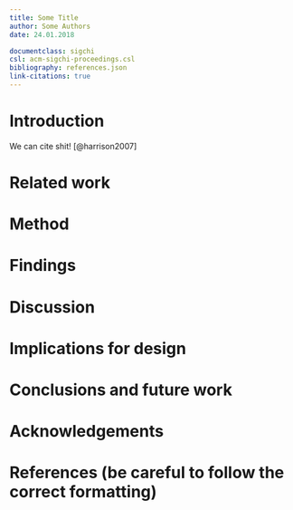```yaml
---
title: Some Title
author: Some Authors
date: 24.01.2018

documentclass: sigchi
csl: acm-sigchi-proceedings.csl
bibliography: references.json
link-citations: true
---
```


# Introduction

We can cite shit! [@harrison2007]

# Related work 

<!--
drawing on peer reviewed literature
-->

# Method

<!--
* how data was collected
* also talk about limitations (e.g. time-limitations, methodological limitations)
* how we went about the language thing
  -->

# Findings

# Discussion

# Implications for design 

<!--
"Discussion"?

or some design-relevant discussion
-->

# Conclusions and future work

<!--
* future: e.g. different demographics, differently phrased questions, transcending some limitations, etc
  -->

# Acknowledgements

# References (be careful to follow the correct formatting)
